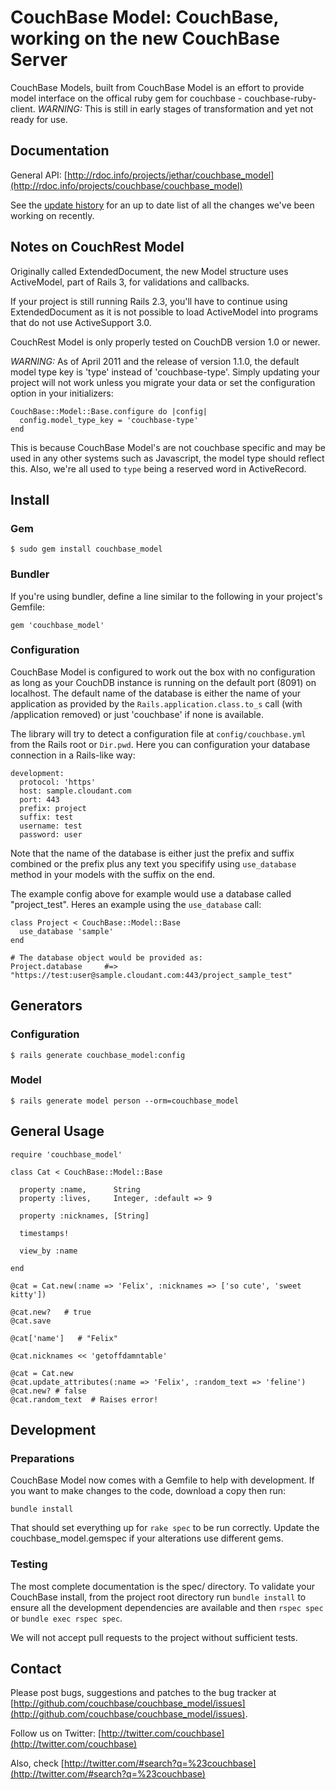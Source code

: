 # CouchBase Model: CouchBase, working on the new CouchBase Server

CouchBase Models, built from CouchBase Model is an effort to provide model interface on the offical ruby gem for couchbase - couchbase-ruby-client.
*WARNING:* This is still in early stages of transformation and yet not ready for use. 

## Documentation

General API: [http://rdoc.info/projects/jethar/couchbase_model](http://rdoc.info/projects/couchbase/couchbase_model)

See the [update history](https://github.com/jethar/couchbase_model/blob/master/history.md) for an up to date list of all the changes we've been working on recently.

## Notes on CouchRest Model

Originally called ExtendedDocument, the new Model structure uses ActiveModel, part of Rails 3, 
for validations and callbacks.

If your project is still running Rails 2.3, you'll have to continue using ExtendedDocument as 
it is not possible to load ActiveModel into programs that do not use ActiveSupport 3.0.

CouchRest Model is only properly tested on CouchDB version 1.0 or newer.

*WARNING:* As of April 2011 and the release of version 1.1.0, the default model type key is 'type' instead of 'couchbase-type'. Simply updating your project will not work unless you migrate your data or set the configuration option in your initializers:

    CouchBase::Model::Base.configure do |config|
      config.model_type_key = 'couchbase-type'
    end

This is because CouchBase Model's are not couchbase specific and may be used in any other systems such as Javascript, the model type should reflect this. Also, we're all used to `type` being a reserved word in ActiveRecord.

## Install

### Gem

    $ sudo gem install couchbase_model

### Bundler

If you're using bundler, define a line similar to the following in your project's Gemfile:

    gem 'couchbase_model'

### Configuration

CouchBase Model is configured to work out the box with no configuration as long as your CouchDB instance is running on the default port (8091) on localhost. The default name of the database is either the name of your application as provided by the `Rails.application.class.to_s` call (with /application removed) or just 'couchbase' if none is available.

The library will try to detect a configuration file at `config/couchbase.yml` from the Rails root or `Dir.pwd`. Here you can configuration your database connection in a Rails-like way:

    development:
      protocol: 'https'
      host: sample.cloudant.com
      port: 443
      prefix: project
      suffix: test
      username: test
      password: user

Note that the name of the database is either just the prefix and suffix combined or the prefix plus any text you specifify using `use_database` method in your models with the suffix on the end.

The example config above for example would use a database called "project_test". Heres an example using the `use_database` call:

    class Project < CouchBase::Model::Base
      use_database 'sample'
    end

    # The database object would be provided as:
    Project.database     #=> "https://test:user@sample.cloudant.com:443/project_sample_test"


## Generators

### Configuration

    $ rails generate couchbase_model:config

### Model

    $ rails generate model person --orm=couchbase_model

## General Usage 

    require 'couchbase_model'

    class Cat < CouchBase::Model::Base

      property :name,      String
      property :lives,     Integer, :default => 9

      property :nicknames, [String]

      timestamps!

      view_by :name

    end

    @cat = Cat.new(:name => 'Felix', :nicknames => ['so cute', 'sweet kitty'])

    @cat.new?   # true
    @cat.save

    @cat['name']   # "Felix"

    @cat.nicknames << 'getoffdamntable'

    @cat = Cat.new
    @cat.update_attributes(:name => 'Felix', :random_text => 'feline')
    @cat.new? # false
    @cat.random_text  # Raises error!

## Development

### Preparations

CouchBase Model now comes with a Gemfile to help with development. If you want to make changes to the code, download a copy then run:

    bundle install

That should set everything up for `rake spec` to be run correctly. Update the couchbase_model.gemspec if your alterations
use different gems.

### Testing

The most complete documentation is the spec/ directory. To validate your CouchBase install, from the project root directory run `bundle install` to ensure all the development dependencies are available and then `rspec spec` or `bundle exec rspec spec`.

We will not accept pull requests to the project without sufficient tests.

## Contact

Please post bugs, suggestions and patches to the bug tracker at [http://github.com/couchbase/couchbase_model/issues](http://github.com/couchbase/couchbase_model/issues).

Follow us on Twitter: [http://twitter.com/couchbase](http://twitter.com/couchbase)

Also, check [http://twitter.com/#search?q=%23couchbase](http://twitter.com/#search?q=%23couchbase)


